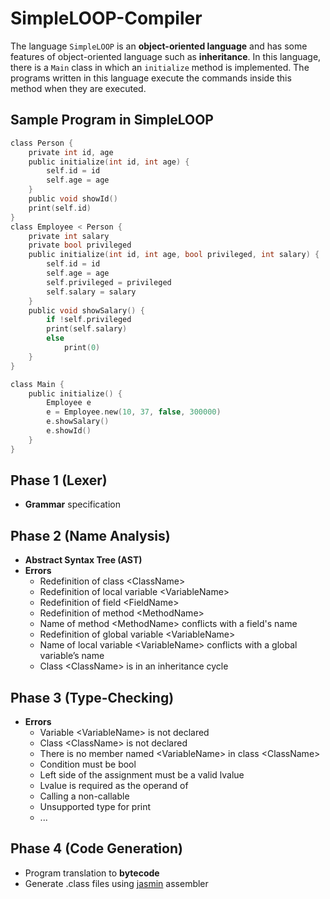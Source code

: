 # SimpleLOOP-Compiler

The language `SimpleLOOP` is an **object-oriented language** and has some features of object-oriented language such as **inheritance**. In this language, there is a `Main` class in which an `initialize` method is implemented. The programs written in this language execute the commands inside this method when they are executed.

## Sample Program in SimpleLOOP
```C
class Person {
    private int id, age
    public initialize(int id, int age) {
        self.id = id
        self.age = age
    }
    public void showId()
    print(self.id)
}
class Employee < Person {
    private int salary
    private bool privileged
    public initialize(int id, int age, bool privileged, int salary) {
        self.id = id
        self.age = age
        self.privileged = privileged
        self.salary = salary
    }
    public void showSalary() {
        if !self.privileged
        print(self.salary)
        else
            print(0)
    }
}

class Main {
    public initialize() {
        Employee e
        e = Employee.new(10, 37, false, 300000)
        e.showSalary()
        e.showId()
    }
}
```
## Phase 1 (Lexer)
* **Grammar** specification

## Phase 2 (Name Analysis)
* **Abstract Syntax Tree (AST)**
* **Errors**
  * Redefinition of class \<ClassName>
  * Redefinition of local variable \<VariableName>
  * Redefinition of field \<FieldName>
  * Redefinition of method \<MethodName>
  * Name of method \<MethodName> conflicts with a field's name
  * Redefinition of global variable \<VariableName>
  * Name of local variable \<VariableName> conflicts with a global variable’s name
  * Class \<ClassName> is in an inheritance cycle

## Phase 3 (Type-Checking)
* **Errors**
  * Variable \<VariableName> is not declared
  * Class \<ClassName> is not declared
  * There is no member named \<VariableName> in class \<ClassName>
  * Condition must be bool
  * Left side of the assignment must be a valid lvalue
  * Lvalue is required as the operand of <OperatorName>
  * Calling a non-callable
  * Unsupported type for print
  * ...

## Phase 4 (Code Generation)
* Program translation to **bytecode**
* Generate .class files using [jasmin](https://jasmin.sourceforge.net/) assembler

